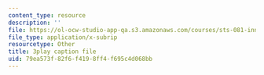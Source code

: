 ```yaml
---
content_type: resource
description: ''
file: https://ol-ocw-studio-app-qa.s3.amazonaws.com/courses/sts-081-innovation-systems-for-science-technology-energy-manufacturing-and-health-spring-2017/79ea573f82f6f4198ff4f695c4d068bb_lemfZDGJQaQ.srt
file_type: application/x-subrip
resourcetype: Other
title: 3play caption file
uid: 79ea573f-82f6-f419-8ff4-f695c4d068bb
---
```

